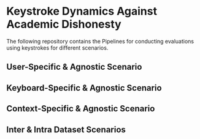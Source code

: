 # Keystroke Dynamics Against Academic Dishonesty
The following repository contains the Pipelines for conducting evaluations using keystrokes for different scenarios.

## User-Specific & Agnostic Scenario

## Keyboard-Specific & Agnostic Scenario

## Context-Specific & Agnostic Scenario

## Inter & Intra Dataset Scenarios
